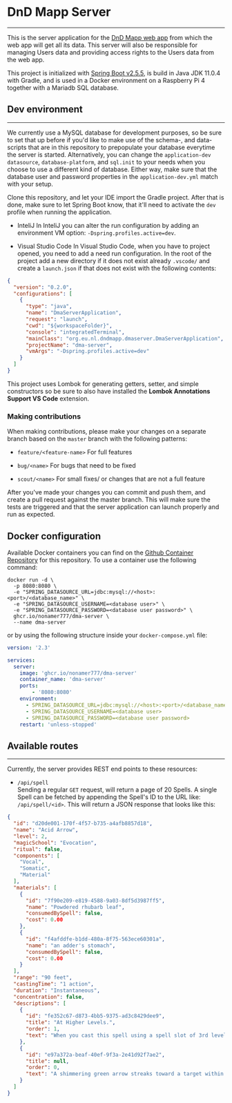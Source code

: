 # DnD Mapp Server

---

This is the server application for the [DnD Mapp web app](https://github.com/NoNamer777/dma-front) from which the web
app will get all its data. This server will also be responsible for managing Users data and providing access rights to
the Users data from the web app.

This project is initialized with [Spring Boot v2.5.5](https://start.spring.io/), is build in Java JDK 11.0.4 with Gradle,
and is used in a Docker environment on a Raspberry Pi 4 together with a Mariadb SQL database.

## Dev environment

---

We currently use a MySQL database for development purposes, so be sure to set that up before if you'd like to make use
of the schema-, and data- scripts that are in this repository to prepopulate your database everytime the server is started.
Alternatively, you can change the `application-dev` `datasource`, `database-platform`, and `sql.init` to your needs when
you choose to use a different kind of database. Either way, make sure that the database user and password properties in
the `application-dev.yml` match with your setup.

Clone this repository, and let your IDE import the Gradle project. After that is done, make sure to let Spring Boot
know, that it'll need to activate the `dev` profile when running the application.

- InteliJ
In InteliJ you can alter the run configuration by adding an environment VM option: `-Dspring.profiles.active=dev`.

- Visual Studio Code
In Visual Studio Code, when you have to project opened, you need to add a need run configuration. In the root of the project 
add a new directory if it does not exist already `.vscode/` and create a `launch.json` if that does not exist with the
following contents:

```json
{
  "version": "0.2.0",
  "configurations": [
    {
      "type": "java",
      "name": "DmaServerApplication",
      "request": "launch",
      "cwd": "${workspaceFolder}",
      "console": "integratedTerminal",
      "mainClass": "org.eu.nl.dndmapp.dmaserver.DmaServerApplication",
      "projectName": "dma-server",
      "vmArgs": "-Dspring.profiles.active=dev"
    }
  ]
}
```

This project uses Lombok for generating getters, setter, and simple constructors so be sure to also have installed the
__Lombok Annotations Support VS Code__ extension.

### Making contributions

When making contributions, please make your changes on a separate branch based on the `master` branch with the following
patterns:
- `feature/<feature-name>`
For full features

- `bug/<name>`
For bugs that need to be fixed

- `scout/<name>`
For small fixes/ or changes that are not a full feature 

After you've made your changes you can commit and push them, and create a pull request against the master branch.
This will make sure the tests are triggered and that the server application can launch properly and run as expected.

## Docker configuration

Available Docker containers you can find on the [Github Container Repository](https://ghcr.io/NoNamer777/dma-server)
for this repository. To use a container use the following command:
```shell
docker run -d \
  -p 8080:8080 \
  -e "SPRING_DATASOURCE_URL=jdbc:mysql://<host>:<port>/<database_name>" \
  -e "SPRING_DATASOURCE_USERNAME=<database user>" \
  -e "SPRING_DATASOURCE_PASSWORD=<database user password>" \
  ghcr.io/nonamer777/dma-server \
  --name dma-server
```

or by using the following structure inside your `docker-compose.yml` file:
```yaml
version: '2.3'

services:
  server:
    image: 'ghcr.io/nonamer777/dma-server'
    container_name: 'dma-server'
    ports:
        - '8080:8080'
    environment:
      - SPRING_DATASOURCE_URL=jdbc:mysql://<host>:<port>/<database_name>
      - SPRING_DATASOURCE_USERNAME=<database user>
      - SPRING_DATASOURCE_PASSWORD=<database user password>
    restart: 'unless-stopped'
```

## Available routes

---

Currently, the server provides REST end points to these resources:

- `/api/spell`  
Sending a regular `GET` request, will return a page of 20 Spells. A single Spell can be fetched by appending the Spell's
ID to the URL like: `/api/spell/<id>`. This will return a JSON response that looks like this:

```json
{
  "id": "d20de001-170f-4f57-b735-a4afb8857d18",
  "name": "Acid Arrow",
  "level": 2,
  "magicSchool": "Evocation",
  "ritual": false,
  "components": [
    "Vocal",
    "Somatic",
    "Material"
  ],
  "materials": [
    {
      "id": "7f90e209-e819-4588-9a03-8df5d3987ff5",
      "name": "Powdered rhubarb leaf",
      "consumedBySpell": false,
      "cost": 0.00
    },
    {
      "id": "f4afddfe-b1dd-480a-8f75-563ece60301a",
      "name": "an adder's stomach",
      "consumedBySpell": false,
      "cost": 0.00
    }
  ],
  "range": "90 feet",
  "castingTime": "1 action",
  "duration": "Instantaneous",
  "concentration": false,
  "descriptions": [
    {
      "id": "fe352c67-d873-4bb5-9375-ad3c8429dee9",
      "title": "At Higher Levels.",
      "order": 1,
      "text": "When you cast this spell using a spell slot of 3rd level or higher, the damage (both initial and later) increases by 1d4 for each slot level above 2nd."
    },
    {
      "id": "e97a372a-beaf-40ef-9f3a-2e41d92f7ae2",
      "title": null,
      "order": 0,
      "text": "A shimmering green arrow streaks toward a target within range and bursts in a spray of acid. Make a ranged spell attack against the target. On a hit, the target takes 4d4 acid damage immediately and 2d4 acid damage at the end of its next turn. On a miss, the arrow splashes the target with acid for half as much of the initial damage and no damage at the end of its next turn."
    }
  ]
}
```
